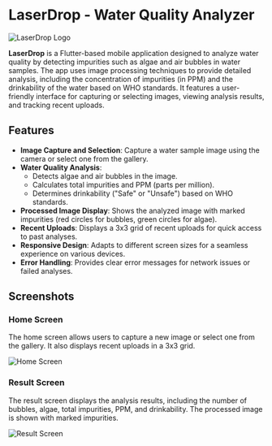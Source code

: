 # LaserDrop - Water Quality Analyzer

![LaserDrop Logo](assets/laserdrop_logo.png) <!-- Replace with your app logo if you have one -->

**LaserDrop** is a Flutter-based mobile application designed to analyze water quality by detecting impurities such as algae and air bubbles in water samples. The app uses image processing techniques to provide detailed analysis, including the concentration of impurities (in PPM) and the drinkability of the water based on WHO standards. It features a user-friendly interface for capturing or selecting images, viewing analysis results, and tracking recent uploads.

## Features

- **Image Capture and Selection**: Capture a water sample image using the camera or select one from the gallery.
- **Water Quality Analysis**:
  - Detects algae and air bubbles in the image.
  - Calculates total impurities and PPM (parts per million).
  - Determines drinkability ("Safe" or "Unsafe") based on WHO standards.
- **Processed Image Display**: Shows the analyzed image with marked impurities (red circles for bubbles, green circles for algae).
- **Recent Uploads**: Displays a 3x3 grid of recent uploads for quick access to past analyses.
- **Responsive Design**: Adapts to different screen sizes for a seamless experience on various devices.
- **Error Handling**: Provides clear error messages for network issues or failed analyses.

## Screenshots

### Home Screen
The home screen allows users to capture a new image or select one from the gallery. It also displays recent uploads in a 3x3 grid.

![Home Screen](screenshots/home_screen.png)

### Result Screen
The result screen displays the analysis results, including the number of bubbles, algae, total impurities, PPM, and drinkability. The processed image is shown with marked impurities.

![Result Screen](screenshots/result_screen.png)


